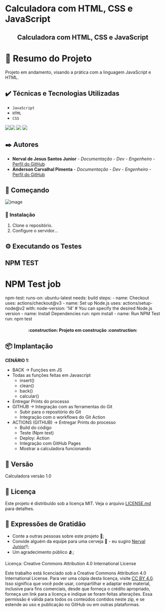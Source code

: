 # Calculadora com HTML, CSS e JavaScript

<h2 align="center"> Calculadora com HTML, CSS e JavaScript </h2>

# 📒 Resumo do Projeto
Projeto em andamento, visando a prática com a linguagem JavaScript e HTML.

## ✔️ Técnicas e Tecnologias Utilizadas

- ``JavaScript``
- ``HTML``
-  ``CSS``

![](https://img.shields.io/badge/Language-JavaScript-yellow)![](https://img.shields.io/badge/IDE-Microsoft%20Visual%20Studio%202022-blue) ![](https://img.shields.io/badge/Environment-Windows-red) ![](https://img.shields.io/badge/User%20Interface-GUI%20%2B%20CLI-yellowgreen)


## ✒️ Autores

* **Nerval de Jesus Santos Junior** - *Documentação - Dev - Engenheiro* - [Perfil do GitHub](https://github.com/nervaljunior)
* **Anderson Carvalhal Pimenta** - *Documentação - Dev - Engenheiro* - [Perfil do GitHub](https://github.com/andersoncarvalhal-dev)


## 🚀 Começando

![image](https://github.com/andersoncarvalhal-dev/Calculadora/assets/108685222/f08e198c-b35b-4744-bc0a-de905da91f36)

### 🔧 Instalação

1. Clone o repositório.
2. Configure o servidor...

## ⚙️ Executando os Testes
## NPM TEST
# NPM Test job
  npm-test:
    runs-on: ubuntu-latest
    needs: build
    steps:
      - name: Checkout
        uses: actions/checkout@v3
      - name: Set up Node.js
        uses: actions/setup-node@v2
        with:
          node-version: '14' # You can specify the desired Node.js version
      - name: Install Dependencies
        run: npm install
      - name: Run NPM Test
        run: npm test

<h4 align="center"> 
    :construction:  Projeto em construção  :construction:
</h4>



## 📦 Implantação

**CENÁRIO 1:**
- BACK → Funções em JS
- Todas as funções feitas em Javascript
  - insert()
  - clean()
  - back()
  - calcular()
- Entregar Prints do processo
- GITHUB → Integração com as ferramentas do Git
  - Subir para o repositório do Git
  - Integração com o workflows do Git Action
- ACTIONS (GITHUB) → Entregar Prints do processo
  - Build do código
  - Teste (Npm test)
  - Deploy: Action
  - Integração com GitHub Pages
  - Mostrar a calculadora funcionando

## 📌 Versão
Calculadora versão 1.0

## 📄 Licença

Este projeto é distribuído sob a licença MIT. Veja o arquivo [LICENSE.md](https://github.com/andersoncarvalhal-dev/Calculadora/blob/main/LICENSE) para detalhes.

## 🎁 Expressões de Gratidão

* Conte a outras pessoas sobre este projeto 📢;
* Convide alguém da equipe para uma cerveja 🍺 - eu sugiro [Nerval Junior](https://github.com/nervaljunior)!!;
* Um agradecimento público 🫂;

Licença: Creative Commons Attribution 4.0 International License

Este trabalho está licenciado sob a Creative Commons Attribution 4.0 International License. Para ver uma cópia desta licença, visite [CC BY 4.0](https://creativecommons.org/licenses/by/4.0/legalcode.en). Isso significa que você pode usar, compartilhar e adaptar este material, inclusive para fins comerciais, desde que forneça o crédito apropriado, forneça um link para a licença e indique se foram feitas alterações. Essa permissão é válida para todos os conteúdos contidos neste zip, e se estende ao uso e publicação no GitHub ou em outras plataformas.
